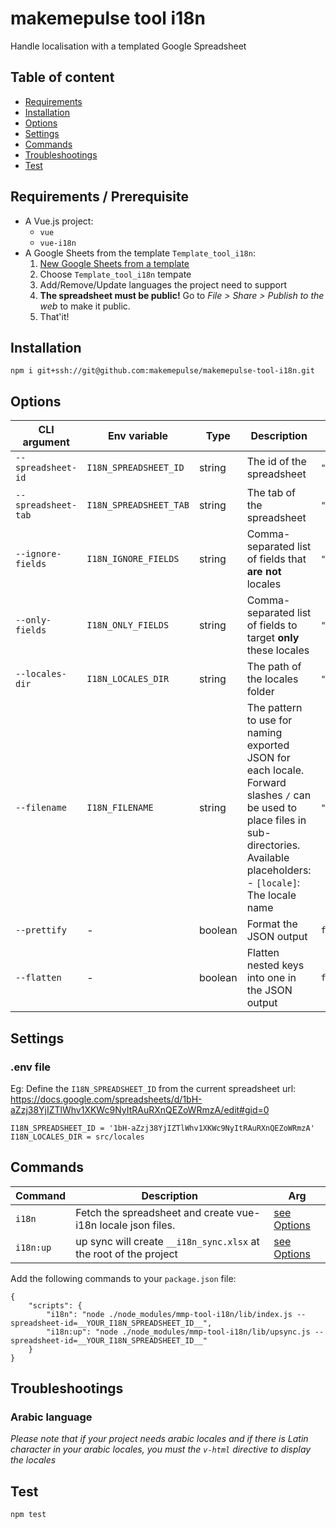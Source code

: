 # makemepulse tool i18n

Handle localisation with a templated Google Spreadsheet

## Table of content

* [Requirements](#requirements)
* [Installation](#installation)
* [Options](#options)
* [Settings](#settings)
* [Commands](#commands)
* [Troubleshootings](#troubleshootings)
* [Test](#test)

## Requirements / Prerequisite

- A Vue.js project: 
    - `vue`
    - `vue-i18n`
- A Google Sheets from the template `Template_tool_i18n`: 
    1. [New Google Sheets from a template](https://docs.google.com/spreadsheets/u/0/?ftv=1&folder=0ABUmECcOxpcZUk9PVA&tgif=d)
    2. Choose `Template_tool_i18n` tempate
    3. Add/Remove/Update languages the project need to support
    5. **The spreadsheet must be public!** Go to _File > Share > Publish to the web_ to make it public.
    4. That'it!

## Installation

```
npm i git+ssh://git@github.com:makemepulse/makemepulse-tool-i18n.git
```

## Options

| CLI argument         | Env variable           | Type    | Description                                                     | Default                                    |
| -------------------- | ---------------------- | ------- | --------------------------------------------------------------- | ------------------------------------------ |
| `--spreadsheet-id`   | `I18N_SPREADSHEET_ID`  | string  | The id of the spreadsheet                                       | `""`                                       |
| `--spreadsheet-tab`  | `I18N_SPREADSHEET_TAB` | string  | The tab of the spreadsheet                                      | `"locales"`                                |
| `--ignore-fields`    | `I18N_IGNORE_FIELDS`   | string  | Comma-separated list of fields that **are not** locales         | `"ID,category,key,description,status"`     |
| `--only-fields`      | `I18N_ONLY_FIELDS`     | string  | Comma-separated list of fields to target **only** these locales | `""`                                       |
| `--locales-dir`      | `I18N_LOCALES_DIR`     | string  | The path of the locales folder                                  | `"src/locales"`                            |
| `--filename`         | `I18N_FILENAME`        | string  | The pattern to use for naming exported JSON for each locale.<br>Forward slashes `/` can be used to place files in sub-directories.<br>Available placeholders:<br>- `[locale]`: The locale name                            | `"[locale]"`                            |
| `--prettify`         | -                      | boolean | Format the JSON output                                          | `false`                                    |
| `--flatten`          | -                      | boolean | Flatten nested keys into one in the JSON output                 | `false`                                    |


## Settings

### .env file

Eg: Define the `I18N_SPREADSHEET_ID` from the current spreadsheet url: https://docs.google.com/spreadsheets/d/1bH-aZzj38YjIZTlWhv1XKWc9NyItRAuRXnQEZoWRmzA/edit#gid=0

```
I18N_SPREADSHEET_ID = '1bH-aZzj38YjIZTlWhv1XKWc9NyItRAuRXnQEZoWRmzA'
I18N_LOCALES_DIR = src/locales
```

## Commands

| Command    | Description                                                         | Arg                     |
| ---------- | ------------------------------------------------------------------- | ----------------------- |
| `i18n`     | Fetch the spreadsheet and create vue-i18n locale json files.        | [see Options](#options) |
| `i18n:up`  | up sync will create `__i18n_sync.xlsx` at the root of the project   | [see Options](#options) |


Add the following commands to your `package.json` file:
```
{
    "scripts": {
        "i18n": "node ./node_modules/mmp-tool-i18n/lib/index.js --spreadsheet-id=__YOUR_I18N_SPREADSHEET_ID__",
        "i18n:up": "node ./node_modules/mmp-tool-i18n/lib/upsync.js --spreadsheet-id=__YOUR_I18N_SPREADSHEET_ID__"
    }
}
```

## Troubleshootings

### Arabic language

*Please note that if your project needs arabic locales and if there is Latin character in your arabic locales, you must the `v-html` directive to display the locales*

## Test

```
npm test
```